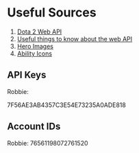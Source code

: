 Useful Sources
==============

1. [Dota 2 Web API](http://dev.dota2.com/showthread.php?t=47115)
1. [Useful things to know about the web API](http://dev.dota2.com/showthread.php?t=58317)
1. [Hero Images](http://dota2.gamepedia.com/Category:Hero_avatars)
1. [Ability Icons](http://dota2.gamepedia.com/Category:Ability_icons)

API Keys
--------

Robbie:

7F56AE3AB4357C3E54E73235A0ADE818

Account IDs
-----------

Robbie:
76561198072761520